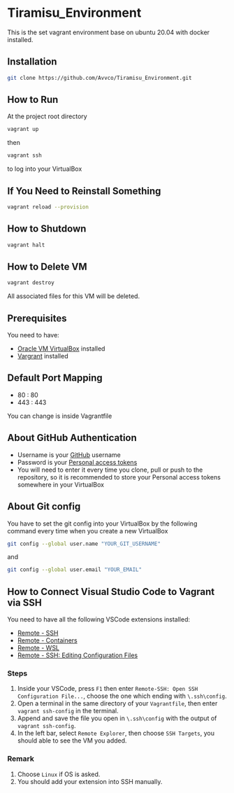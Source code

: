 # Tiramisu_Environment

This is the set vagrant environment base on ubuntu 20.04 with docker installed.

## Installation

``` bash
git clone https://github.com/Avvco/Tiramisu_Environment.git
```

## How to Run

At the project root directory

```bash
vagrant up
```

then

```bash
vagrant ssh
```

to log into your VirtualBox

## If You Need to Reinstall Something

```bash
vagrant reload --provision
```

## How to Shutdown

```bash
vagrant halt
```

## How to Delete VM

```bash
vagrant destroy
```

All associated files for this VM will be deleted.

## Prerequisites

You need to have:

- [Oracle VM VirtualBox](https://www.virtualbox.org/wiki/Downloads) installed
- [Vargrant](https://www.vagrantup.com/downloads) installed

## Default Port Mapping

- 80 : 80
- 443 : 443

You can change is inside Vagrantfile

## About GitHub Authentication

- Username is your [GitHub](https://github.com/) username
- Password is your [Personal access tokens](https://github.com/settings/tokens)
- You will need to enter it every time you clone, pull or push to the repository, so it is recommended to store your Personal access tokens somewhere in your VirtualBox

## About Git config

You have to set the git config into your VirtualBox by the following command every time when you create a new VirtualBox

```bash
git config --global user.name "YOUR_GIT_USERNAME"
```

and

```bash
git config --global user.email "YOUR_EMAIL"
```

## How to Connect Visual Studio Code to Vagrant via SSH

You need to have all the following VSCode extensions installed:

- [Remote - SSH](https://marketplace.visualstudio.com/items?itemName=ms-vscode-remote.remote-ssh)
- [Remote - Containers](https://marketplace.visualstudio.com/items?itemName=ms-vscode-remote.remote-containers)
- [Remote - WSL](https://marketplace.visualstudio.com/items?itemName=ms-vscode-remote.remote-wsl)
- [Remote - SSH: Editing Configuration Files](https://marketplace.visualstudio.com/items?itemName=ms-vscode-remote.remote-ssh-edit)

### Steps

1. Inside your VSCode, press `F1` then enter `Remote-SSH: Open SSH Configuration File...`, choose the one which ending with `\.ssh\config`.
2. Open a terminal in the same directory of your `Vagrantfile`, then enter `vagrant ssh-config` in the terminal.
3. Append and save the file you open in `\.ssh\config` with the output of `vagrant ssh-config`.
4. In the left bar, select `Remote Explorer`, then choose `SSH Targets`, you should able to see the VM you added.

### Remark

1. Choose `Linux` if OS is asked.
2. You should add your extension into SSH manually.
